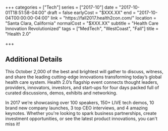 +++
categories = ["Tech"]
series = ["2017-10"]
date = "2017-10-01T18:51:58-04:00"
draft = false
earlyCost = "$XXX.XX"
end = "2017-10-04T00:00:00-04:00"
link = "https://fall2017.health2con.com/"
location = "Santa Clara, California"
normalCost = "$XXX.XX"
subtitle = "Health Care Innovation Revolutionized"
tags = ["MedTech", "WestCoast", "Fall"]
title = "Health 2.0"

+++
<!--more-->

## Additional Details

This October 2,000 of the best and brightest will gather to discuss, witness, and share the leading cutting-edge innovations transforming today’s global health care system. Health 2.0’s flagship event connects thought leaders, providers, innovators, investors, and start-ups for four days packed full of curated discussions, demos, exhibits and networking.

In 2017 we’re showcasing over 100 speakers, 150+ LIVE tech demos, 10 brand new company launches, 3 top CEO interviews, and 4 amazing keynotes. Whether you're looking to spark business partnerships, create investment opportunities, or see the latest product innovations, you can't miss it!